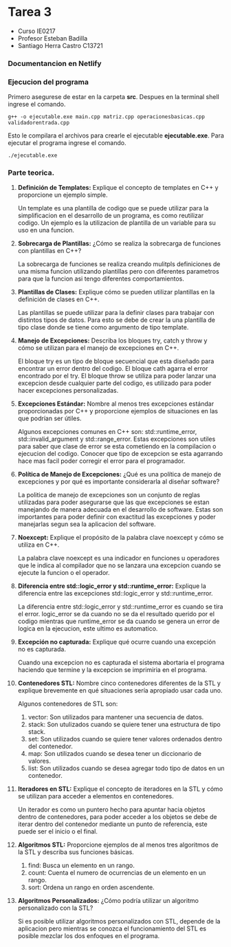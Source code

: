 # Tarea 3
-  Curso IE0217
- Profesor Esteban Badilla
- Santiago Herra Castro C13721

### Documentancion en Netlify


### Ejecucion del programa 
Primero asegurese de estar en la carpeta **src**. Despues en la terminal shell ingrese el comando.
```
g++ -o ejecutable.exe main.cpp matriz.cpp operacionesbasicas.cpp validadorentrada.cpp
```
Esto le compilara el archivos para crearle el ejecutable **ejecutable.exe**. Para ejecutar el programa ingrese el comando.
```
./ejecutable.exe
```

### Parte teorica.

1. **Definición de Templates:** Explique el concepto de templates en C++ y proporcione un ejemplo simple.

    Un template es una plantilla de codigo que se puede utilizar para la simplificacion en el desarrollo de un programa, es como reutilizar codigo. Un ejemplo es la utilizacion de plantilla de un variable para su uso en una funcion. 

2. **Sobrecarga de Plantillas:** ¿Cómo se realiza la sobrecarga de funciones con plantillas en C++?

    La sobrecarga de funciones se realiza creando mulitpls definiciones de una misma funcion utilizando plantillas pero con diferentes parametros para que la funcion asi tengo diferentes comportamientos.

3. **Plantillas de Clases:** Explique cómo se pueden utilizar plantillas en la definición de clases en C++.

    Las plantillas se puede utilizar para la definir clases para trabajar con distintos tipos de datos. Para esto se debe de crear la una plantilla de tipo clase donde se tiene como argumento de tipo template.

4. **Manejo de Excepciones:** Describa los bloques try, catch y throw y cómo se utilizan para el manejo de excepciones en C++.

    El bloque try es un tipo de bloque secuencial que esta diseñado para encontrar un error dentro del codigo. El bloque cath agarra el error encontrado por el try. El bloque throw se utiliza para poder lanzar una excepcion desde cualquier parte del codigo, es utilizado para poder hacer excepciones personalizadas.

5. **Excepciones Estándar:** Nombre al menos tres excepciones estándar proporcionadas por C++ y proporcione ejemplos de situaciones en las que podrían ser útiles.

    Algunos excepciones comunes en C++ son: std::runtime_error, std::invalid_argument y std::range_error. Estas excepciones son utiles para saber que clase de error se esta cometiendo en la compilacion o ejecucion del codigo. Conocer que tipo de excepcion se esta agarrando hace mas facil poder corregir el error para el programador.

6. **Política de Manejo de Excepciones:** ¿Qué es una política de manejo de excepciones y por qué es importante considerarla al diseñar software?

    La politica de manejo de excepciones son un conjunto de reglas utilizadas para poder asegurarse que las que excepciones se estan manejando de manera adecuada en el desarrollo de software. Estas son importantes para poder definir con exactitud las excepciones y poder manejarlas segun sea la aplicacion del software.

7. **Noexcept:** Explique el propósito de la palabra clave noexcept y cómo se utiliza en C++.

    La palabra clave noexcept es una indicador en funciones u operadores que le indica al compilador que no se lanzara una excepcion cuando se ejecute la funcion o el operador.

8. **Diferencia entre std::logic_error y std::runtime_error:** Explique la diferencia entre las excepciones std::logic_error y std::runtime_error.

    La diferencia entre std::logic_error y std::runtime_error es cuando se tira el error. logic_error se da cuando no se da el resultado querido por el codigo mientras que runtime_error se da cuando se genera un error de logica en la ejecucion, este ultimo es automatico.

9. **Excepción no capturada:** Explique qué ocurre cuando una excepción no es capturada.

    Cuando una excepcion no es capturada el sistema abortaria el programa haciendo que termine y la excepcion se imprimiria en el programa.

10. **Contenedores STL:** Nombre cinco contenedores diferentes de la STL y explique brevemente en qué situaciones sería apropiado usar cada uno.

    Algunos contenedores de STL son: 
    1. vector: Son utilizados para mantener una secuencia de datos.
    2. stack: Son utulizados cuando se quiere tener una estructura de tipo stack.
    3. set: Son utilizados cuando se quiere tener valores ordenados dentro del contenedor.
    4. map: Son utilizados cuando se desea tener un diccionario de valores.  
    5. list: Son utilizados cuando se desea agregar todo tipo de datos en un contenedor. 

11. **Iteradores en STL:** Explique el concepto de iteradores en la STL y cómo se utilizan para acceder a elementos en contenedores.

    Un iterador es como un puntero hecho para apuntar hacia objetos dentro de contenedores, para poder acceder a los objetos se debe de iterar dentro del contenedor mediante un punto de referencia, este puede ser el inicio o el final.

12. **Algoritmos STL:** Proporcione ejemplos de al menos tres algoritmos de la STL y describa sus funciones básicas.

    1. find: Busca un elemento en un rango.
    2. count: Cuenta el numero de ocurrencias de un elemento en un rango.
    3. sort: Ordena un rango en orden ascendente.

13. **Algoritmos Personalizados:** ¿Cómo podría utilizar un algoritmo personalizado con la STL?

    Si es posible utilizar algoritmos personalizados con STL, depende de la aplicacion pero mientras se conozca el funcionamiento del STL es posible mezclar los dos enfoques en el programa.

